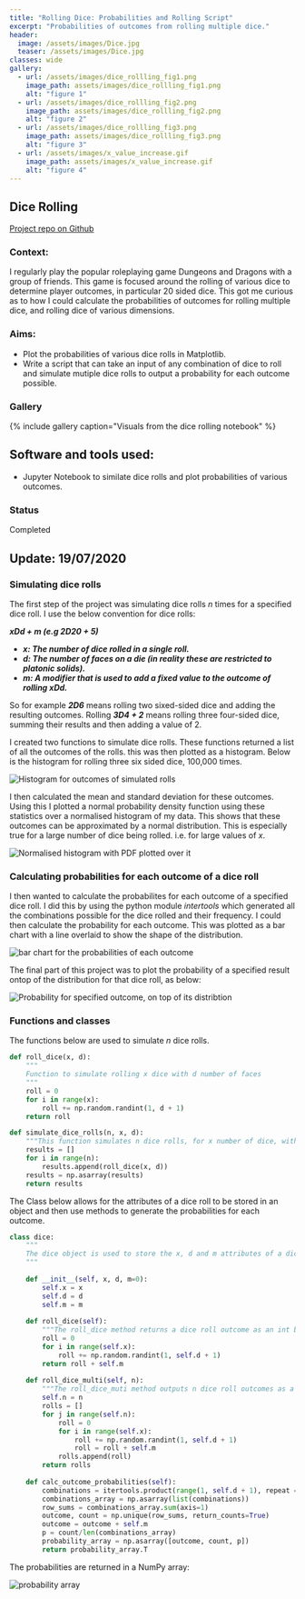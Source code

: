 ```yaml
---
title: "Rolling Dice: Probabilities and Rolling Script"
excerpt: "Probabilities of outcomes from rolling multiple dice."
header:
  image: /assets/images/Dice.jpg
  teaser: /assets/images/Dice.jpg
classes: wide
gallery:
  - url: /assets/images/dice_rollling_fig1.png
    image_path: assets/images/dice_rollling_fig1.png
    alt: "figure 1"
  - url: /assets/images/dice_rollling_fig2.png
    image_path: assets/images/dice_rollling_fig2.png
    alt: "figure 2"
  - url: /assets/images/dice_rollling_fig3.png
    image_path: assets/images/dice_rollling_fig3.png
    alt: "figure 3"
  - url: /assets/images/x_value_increase.gif
    image_path: assets/images/x_value_increase.gif
    alt: "figure 4"
---
```


## Dice Rolling
[Project repo on Github][1]

### Context:
I regularly play the popular roleplaying game Dungeons and Dragons with a group of friends. This game is focused around the rolling of various dice to determine player outcomes, in particular 20 sided dice. This got me curious as to how I could calculate the probabilities of outcomes for rolling multiple dice, and rolling dice of various dimensions.

### Aims:
* Plot the probabilities of various dice rolls in Matplotlib.
* Write a script that can take an input of any combination of dice to roll and simulate mutiple dice rolls to output a probability for each outcome possible.

### Gallery
{% include gallery caption="Visuals from the dice rolling notebook" %}

## Software and tools used:
* Jupyter Notebook to similate dice rolls and plot probabilities of various outcomes.

### Status
Completed

## Update: 19/07/2020

### Simulating dice rolls
The first step of the project was simulating dice rolls _n_ times for a specified dice roll. I use the below convention for dice rolls:

_**xDd + m (e.g 2D20 + 5)**_

* _**x: The number of dice rolled in a single roll.**_
* _**d: The number of faces on a die (in reality these are restricted to platonic solids).**_
* _**m: A modifier that is used to add a fixed value to the outcome of rolling xDd.**_

So for example _**2D6**_ means rolling two sixed-sided dice and adding the resulting outcomes. Rolling _**3D4 + 2**_ means rolling three four-sided dice, summing their results and then adding a value of 2.

I created two functions to simulate dice rolls. These functions returned a list of all the outcomes of the rolls. this was then plotted as a histogram. Below is the histogram for rolling three six sided dice, 100,000 times.

![Histogram for outcomes of simulated rolls](https://rdtodd.co.uk/assets/images/Dice-rolling-fig-1.png)

I then calculated the mean and standard deviation for these outcomes. Using this I plotted a normal probability density function using these statistics over a normalised histogram of my data. This shows that these outcomes can be approximated by a normal distribution. This is especially true for a large number of dice being rolled. i.e. for large values of _x_.

![Normalised histogram with PDF plotted over it](https://rdtodd.co.uk/assets/images/Dice-rolling-fig-2.png)

### Calculating probabilities for each outcome of a dice roll
I then wanted to calculate the probabilites for each outcome of a specified dice roll. I did this by using the python module _intertools_ which generated all the combinations possible for the dice rolled and their frequency. I could then calculate the probability for each outcome. This was plotted as a bar chart with a line overlaid to show the shape of the distribution.

![bar chart for the probabilities of each outcome](https://rdtodd.co.uk/assets/images/Dice-rolling-fig-3.png)

The final part of this project was to plot the probability of a specified result ontop of the distribution for that dice roll, as below:

![Probability for specified outcome, on top of its distribtion](https://rdtodd.co.uk/assets/images/Dice-rolling-fig-4.png)

### Functions and classes

The functions below are used to simulate _n_ dice rolls.

```python
def roll_dice(x, d):
    """
    Function to simulate rolling x dice with d number of faces
    """
    roll = 0
    for i in range(x):
        roll += np.random.randint(1, d + 1)
    return roll

def simulate_dice_rolls(n, x, d):
    """This function simulates n dice rolls, for x number of dice, with d number of faces."""
    results = []
    for i in range(n):
        results.append(roll_dice(x, d))
    results = np.asarray(results)
    return results
```

The Class below allows for the attributes of a dice roll to be stored in an object and then use methods to generate the probabilities for each outcome.

```python
class dice:
    """
    The dice object is used to store the x, d and m attributes of a dice roll. Corresponds to a die xDd + m.
    """
    
    def __init__(self, x, d, m=0):
        self.x = x
        self.d = d
        self.m = m
    
    def roll_dice(self):
        """The roll_dice method returns a dice roll outcome as an int based on the x, d and m values of a dice object"""
        roll = 0
        for i in range(self.x):
            roll += np.random.randint(1, self.d + 1)
        return roll + self.m
        
    def roll_dice_multi(self, n):
        """The roll_dice_muti method outputs n dice roll outcomes as a list based on the x, d and m values of a dice object"""
        self.n = n 
        rolls = []
        for j in range(self.n):
            roll = 0
            for i in range(self.x):
                roll += np.random.randint(1, self.d + 1)
                roll = roll + self.m
            rolls.append(roll)
        return rolls
    
    def calc_outcome_probabilities(self):
        combinations = itertools.product(range(1, self.d + 1), repeat = self.x)
        combinations_array = np.asarray(list(combinations))
        row_sums = combinations_array.sum(axis=1)
        outcome, count = np.unique(row_sums, return_counts=True)
        outcome = outcome + self.m
        p = count/len(combinations_array)
        probability_array = np.asarray([outcome, count, p])
        return probability_array.T
```

The probabilities are returned in a NumPy array:

![probability array](https://rdtodd.co.uk/assets/images/probability-array.PNG)

[1]: https://github.com/Richard-D-Todd/Dice-Rolling